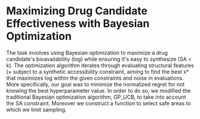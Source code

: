 # Maximizing Drug Candidate Effectiveness with Bayesian Optimization

The task involves using Bayesian optimization to maximize a drug candidate's bioavailability (log) while ensuring it's easy to synthesize (SA < k). 
The optimization algorithm iterates through evaluating structural features (× subject to a synthetic accessibility constraint, aiming to find the best x* 
that maximizes log within the given constraints and noise in evaluations. More specifically, our goal was to minimize the normalized regret for not knowing the 
best hyperparameter value. In order to do so, we modified the traditional Bayesian optimization algorithm, 
GP_UCB, to take into account the SA constraint. Moreover we construct a function to select safe areas to which we limit sampling.
